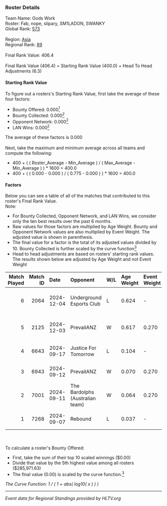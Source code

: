 ### Roster Details<br />
Team Name: Gods Work<br />
Roster: Fab, nope, slipary, SM1LADON, SWANKY<br />
Global Rank: [573](../../standings_global_2025_02_28.md)<br />
<br />
Region: [Asia]( ../../standings_asia_2025_02_28.md)<br />
Regional Rank: [89]( ../../standings_asia_2025_02_28.md)<br />
<br />
Final Rank Value:  406.4<br />
<br />
Final Rank Value (406.4) = Starting Rank Value (400.0) + Head To Head Adjustments (6.3)<br />

#### Starting Rank Value<br />
To figure out a rosters's Starting Rank Value, first take the average of these four factors:<br />
- Bounty Offered: 0.000[<sup>1</sup>](#table2)
- Bounty Collected: 0.000[<sup>2</sup>](#table1)
- Opponent Network: 0.000[<sup>2</sup>](#table1)
- LAN Wins: 0.000[<sup>2</sup>](#table1)

The average of these factors is 0.000<br />
<br />
Next, take the maximum and minimum average across all teams and compute the following:<br />
- 400 + ( ( Roster_Average - Min_Average ) / ( Max_Average - Min_Average ) ) * 1600 = 400.0
- 400 + ( ( 0.000 - 0.000 ) / ( 0.775 - 0.000 ) ) * 1600 = 400.0


#### Factors<br />
Below you can see a table of all of the matches that contributed to this roster's Final Rank Value.<br />
Note:<br />

- For Bounty Collected, Opponent Network, and LAN Wins, we consider only the ten best results over the past 6 months.
- Raw values for those factors are multiplied by Age Weight. Bounty and Opponent Network values are also multiplied by Event Weight. The adjusted value is shown in parenthesis.
- The final value for a factor is the total of its adjusted values divided by 10. Bounty Collected is further scaled by the curve function[<sup>3</sup>](#curveFunction)
- Head to head adjustments are based on rosters' starting rank values. The results shown below are adjusted by Age Weight and not Event Weight
<span id="table1"></span><br />


| Match Played | Match ID | Date       | Opponent                        | W/L | Age Weight | Event Weight | Bounty Collected | Opponent Network | LAN Wins  | H2H Adj. | Roster                               |
| -: | -: | :- | :- | :- | :- | :- | :- | :- | :- | -: | :- |
|            6 |     2064 | 2024-12-04 | Underground Esports Club        | L   | 0.624      | -            | -                | -                | -         |    -4.05 | Fab, nope, slipary, SM1LADON, SWANKY |
|            5 |     2125 | 2024-12-03 | PrevailANZ                      | W   | 0.617      | 0.270        | 0.000 (0.000)    | 0.003 (0.001)    | 0 (0.000) |     9.34 | Fab, nope, slipary, SM1LADON, SWANKY |
|            4 |     6643 | 2024-09-17 | Justice For Tomorrow            | L   | 0.104      | -            | -                | -                | -         |    -0.65 | Fab, lazah, nibke, nope, slipary     |
|            3 |     6943 | 2024-09-12 | PrevailANZ                      | W   | 0.070      | 0.270        | 0.000 (0.000)    | 0.003 (0.000)    | 0 (0.000) |     1.11 | Fab, lazah, nibke, nope, SWANKY      |
|            2 |     7001 | 2024-09-11 | The Bardolphs (Australian team) | W   | 0.064      | 0.270        | 0.000 (0.000)    | 0.000 (0.000)    | 0 (0.000) |     1.01 | Fab, lazah, nibke, nope, SWANKY      |
|            1 |     7268 | 2024-09-07 | Rebound                         | L   | 0.037      | -            | -                | -                | -         |    -0.41 | Fab, lazah, nibke, nope, SWANKY      |

<br />
<span id="table2"></span><br />
To calculate a roster's Bounty Offered:<br />

- First, take the sum of their top 10 scaled winnings ($0.00)
- Divide that value by the 5th highest value among all rosters ($285,971.63)
- The final value (0.00) is scaled by the curve function.[<sup>3</sup>](#curveFunction)

<span id="curveFunction"></span>_The Curve Function: 1 / ( 1 + abs( log10( x ) ) )_<br />

---
_Event data for Regional Standings provided by HLTV.org_<br />
